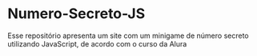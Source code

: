# Numero-Secreto-JS
Esse repositório apresenta um site com um minigame de número secreto utilizando JavaScript, de acordo com o curso da Alura
